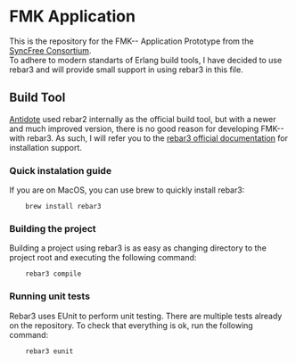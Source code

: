 # FMK Application

This is the repository for the FMK-- Application Prototype from the [SyncFree Consortium][2].  
To adhere to modern standarts of Erlang build tools, I have decided to use rebar3 and will provide small support in using rebar3 in this file.

## Build Tool

[Antidote][3] used rebar2 internally as the official build tool, but with a newer and much improved version, there is no good reason for developing FMK-- with rebar3. As such, I will refer you to the [rebar3 official documentation][1] for installation support.

### Quick instalation guide

If you are on MacOS, you can use brew to quickly install rebar3:
```
	brew install rebar3
```

### Building the project

Building a project using rebar3 is as easy as changing directory to the project root and executing the following command:
```
	rebar3 compile
```

### Running unit tests

Rebar3 uses EUnit to perform unit testing. There are multiple tests already on the repository. To check that everything is ok, run the following command:
```
	rebar3 eunit
```


[1]: https://www.rebar3.org/docs/getting-started
[2]: https://syncfree.lip6.fr/
[3]: https://github.com/SyncFree/antidote